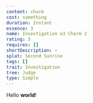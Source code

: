 ```yaml
---
content: charm
cost: something
duration: Instant
essence: 3
name: Investigation e3 Charm 2
rating: 3
requires: []
shortDescription: ~
splat: Second Sunrise
tags: []
trait: Investigation
tree: Judge
type: Simple
---
```


Hello **world**!
